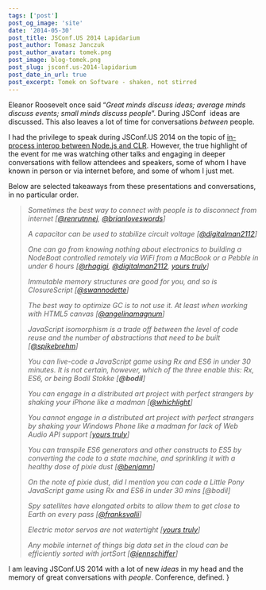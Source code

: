 ```yaml
---
tags: ['post']
post_og_image: 'site'
date: '2014-05-30'  
post_title: JSConf.US 2014 Lapidarium
post_author: Tomasz Janczuk
post_author_avatar: tomek.png
post_image: blog-tomek.png
post_slug: jsconf.us-2014-lapidarium
post_date_in_url: true
post_excerpt: Tomek on Software - shaken, not stirred
---
```





Eleanor Roosevelt once said “*Great minds discuss ideas; average minds discuss events; small minds discuss people*”. During JSConf  ideas are discussed. This also leaves a lot of time for conversations *between* people.   

I had the privilege to speak during JSConf.US 2014 on the topic of [in-process interop between Node.js and CLR](http://tjanczuk.github.io/edge). However, the true highlight of the event for me was watching other talks and engaging in deeper conversations with fellow attendees and speakers, some of whom I have known in person or via internet before, and some of whom I just met.   

Below are selected takeaways from these presentations and conversations, in no particular order.   

>
> *Sometimes the best way to connect with people is to disconnect from internet [[@renrutnnej](http://twitter.com/renrutnnej), [@brianloveswords](http://twitter.com/brianloveswords)]*
>
> *A capacitor can be used to stabilize circuit voltage [[@digitalman2112](https://twitter.com/digitalman2112)]*
>
> *One can go from knowing nothing about electronics to building a NodeBoat controlled remotely via WiFi from a MacBook or a Pebble in under 6 hours [[@rhagigi](https://twitter.com/digitalman2112), [@digitalman2112](https://twitter.com/digitalman2112), [yours truly](https://twitter.com/tjanczuk)]*
>
> *Immutable memory structures are good for you, and so is ClosureScript [[@swannodette](http://twitter.com/swannodette)]*
>
> *The best way to optimize GC is to not use it. At least when working with HTML5 canvas [[@angelinamagnum](https://twitter.com/angelinamagnum)]*
>
> *JavaScript isomorphism is a trade off between the level of code reuse and the number of abstractions that need to be built [[@spikebrehm](http://twitter.com/spikebrehm)]*
>
> *You can live-code a JavaScript game using Rx and ES6 in under 30 minutes. It is not certain, however, which of the three enable this: Rx, ES6, or being Bodil Stokke [**@bodil**]*
>
> *You can engage in a distributed art project with perfect strangers by shaking your iPhone like a madman [[@whichlight](http://twitter.com/whichlight)]*
>
> *You cannot* *engage in a distributed art project with perfect strangers by shaking your Windows Phone like a madman for lack of Web Audio API support [[yours truly](https://twitter.com/tjanczuk)]*
>
> *You can transpile ES6 generators and other constructs to ES5 by converting the code to a state machine, and sprinkling it with a healthy dose of pixie dust [[@benjamn](https://twitter.com/benjamn)]*
>
> *On the note of pixie dust, did I mention you can code a Little Pony JavaScript game using Rx and ES6 in under 30 mins [@bodil]*
>
> *Spy satellites have elongated orbits to allow them to get close to Earth on every pass [[@franksvalli](https://twitter.com/franksvalli)]*
>
> *Electric motor servos are not watertight [[yours truly](https://twitter.com/tjanczuk)]*
>
> *Any mobile internet of things big data set in the cloud can be efficiently sorted with jortSort [[@jennschiffer](https://twitter.com/jennschiffer)]*  

I am leaving JSConf.US 2014 with a lot of new *ideas* in my head and the memory of great conversations with *people*. Conference, defined.   }